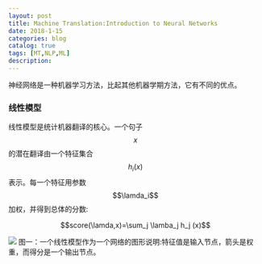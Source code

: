 ```yaml
---
layout: post
title: Machine Translation:Introduction to Neural Networks
date: 2018-1-15
categories: blog
catalog: true
tags: [MT,NLP,ML]
description: 
---  
```


神经网络是一种机器学习方法，比起其他机器学期方法，它有不同的优点。

### 线性模型
线性模型是统计机器翻译的核心。一个句子$$x$$的潜在翻译由一个特征集合$$h_i(x)$$表示。每一个特征用参数$$\lamda_i$$加权，并得到总体的分数:

$$score(\lamda,x)=\sum_j \lamba_j h_j (x)$$

![](https://raw.githubusercontent.com/zhiyou720/zhiyou720.github.io/master/img/MT/MT-01-01.png)
图一：一个线性模型作为一个网络的图形说明:特征值是输入节点，箭头是权重，而得分是一个输出节点。


